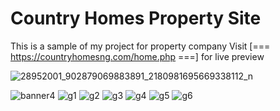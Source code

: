 # Country Homes Property Site

This is a sample of my project for property company
Visit [=== https://countryhomesng.com/home.php ===] for live preview 


![28952001_902879069883891_2180981695669338112_n](https://user-images.githubusercontent.com/59395745/117910158-5642e400-b2d3-11eb-8570-42beecf7109d.jpg)

![banner4](https://user-images.githubusercontent.com/59395745/117910259-87231900-b2d3-11eb-8a9d-5eca52e63fed.jpg)
![g1](https://user-images.githubusercontent.com/59395745/117910269-8c806380-b2d3-11eb-9711-f9e241fd43bc.jpg)
![g2](https://user-images.githubusercontent.com/59395745/117910271-8db19080-b2d3-11eb-9a6c-24d918678c28.jpg)
![g3](https://user-images.githubusercontent.com/59395745/117910274-8e4a2700-b2d3-11eb-8953-5c7ec45f3d59.jpg)
![g4](https://user-images.githubusercontent.com/59395745/117910279-8f7b5400-b2d3-11eb-99fc-e1d316a509e5.jpg)
![g5](https://user-images.githubusercontent.com/59395745/117910280-90ac8100-b2d3-11eb-91ea-07a8c26054ed.jpg)
![g6](https://user-images.githubusercontent.com/59395745/117910286-92764480-b2d3-11eb-87d7-f2907db0119d.jpg)
